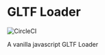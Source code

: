 # GLTF Loader
![CircleCI](https://circleci.com/gh/fuzhenn/gltf-loader.svg?style=shield&circle-token=6d1bdfb80313c4497eefe51ca84ac945101cace4)

A vanilla javascript GLTF Loader
